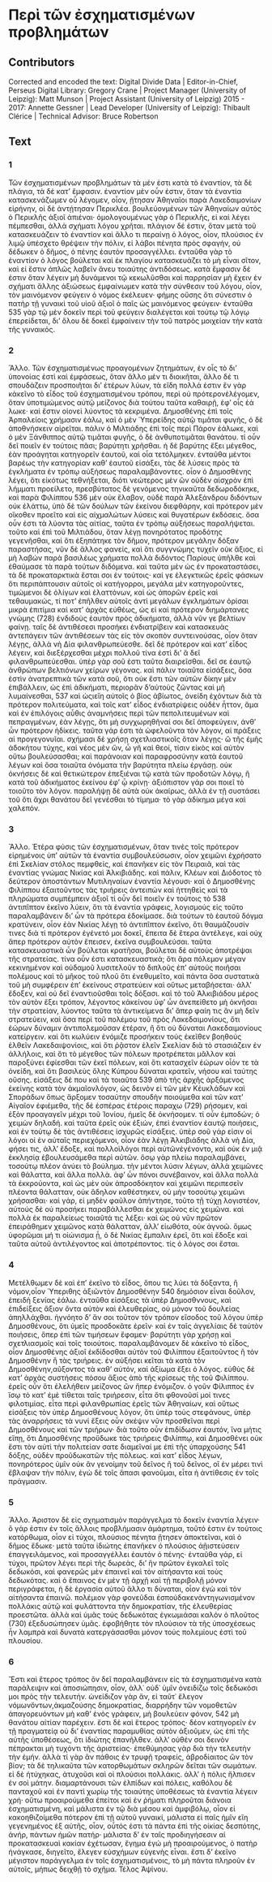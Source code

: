 # Περὶ τῶν ἐσχηματισμένων προβλημάτων  

## Contributors  
Corrected and encoded the text: Digital Divide Data | Editor-in-Chief, Perseus Digital Library: Gregory Crane | Project Manager (University of Leipzig): Matt Munson | Project Assistant (University of Leipzig) 2015 - 2017: Annette Gessner | Lead Developer (University of Leipzig): Thibault Clérice | Technical Advisor: Bruce Robertson  

## Text  
### 1  
Τῶν ἐσχηματισμένων προβλημάτων τὰ μέν ἐστι κατὰ τὸ ἐναντίον, τὰ δὲ πλάγια, τὰ δὲ κατʼ ἔμφασιν. ἐναντίον μὲν οὖν ἐστιν, ὅταν τὰ ἐναντία κατασκενάζωμεν οὗ λέγομεν, οἷον, ᾔτησαν Ἀθηναῖοι παρὰ Λακεδαιμονίων εἰρήνην, οἱ δὲ ἀντῄτησαν Περικλέα. βουλεύονμένων τῶν Ἀθηναίων αὐτὸς ὁ Περικλῆς ἀξιοῖ ἀπιέναι· ὁμολογουμένως γὰρ ὁ Περικλῆς, εἰ καὶ λέγει πέμπεσθαι, ἀλλὰ σχήματι λόγου χρῆται. πλάγιον δέ ἐστιν, ὅταν μετὰ τοῦ κατασκευάζειν τὸ ἐναντίον καὶ ἄλλο τι περαίνῃ ὁ λόγος, οἷον, πλούσιος ἐν λιμῷ ὑπέσχετο θρέψειν τὴν πόλιν, εἰ λάβοι πένητα πρὸς σφαγήν, οὐ δέδωκεν ὁ δῆμος, ὁ πένης ἑαυτὸν προσαγγέλλει. ἐνταῦθα γὰρ τὸ ἐναντίον ὁ λόγος βούλεται καὶ ἐκ πλαγίου κατασκευάζει τὸ μὴ εἶναι σῖτον, καὶ εἰ ἔστιν ἀπλῶς λαβεῖν ἄνευ τοιαύτης ἀντιδόσεως. κατὰ ἔμφασιν δέ ἐστιν ὅταν λέγειν μὴ δυνάμενοι τῷ κεκωλῦσθαι καὶ παρρησίαν μὴ ἔχειν ἐν σχήματι ἄλλης ἀξιώσεως ἐμφαίνωμεν κατὰ τὴν σύνθεσιν τοῦ λόγου, οἷον, τὸν μαινόμενον φεύγειν ὁ νόμος ἐκέλευεν· φήμης οὔσης ὅτι σύνεστιν ὁ πατὴρ τῇ γυναικὶ τοῦ υἱοῦ ἀξιοῖ ὁ παῖς ὡς μαινόμενος φεύγειν· ἐνταῦθα 535 γὰρ τῷ μὲν δοκεῖν περὶ τοῦ φεύγειν διαλέγεται καὶ τούτῳ τῷ λόγῳ ἐπερείδεται, διʼ ὅλου δὲ δοκεῖ ἐμφαίνειν τὴν τοῦ πατρὸς μοιχείαν τὴν κατὰ τῆς γυναικός.  
### 2  
Ἄλλο. Τῶν ἐσχηματισμένως προαγομένων ζητημάτων, ἐν οἷς τὸ διʼ ὑπονοίας ἐστὶ καὶ ἐμφάσεως, ὅταν ἄλλο μέν τι διοικῆται, ἄλλο δέ τι σπουδάζειν προσποιῆται διʼ ἑτέρων λύων, τὰ εἴδη πολλά ἐστιν ἓν γὰρ κἀκεῖνο τὸ εἶδος τοῦ ἐσχηματισμένου τρόπου, περὶ οὐ πρότερονἐλέγομεν, ὅταν ὑποτιμώμενος αὐτῷ μείζονος διὰ τούτου ταῦτα καθαιρῇ, ἐφʼ οἷς ἑά λωκε· καὶ ἔστιν οἱονεὶ λύοντος τὰ κεκριμένα. Δημοσθένης ἐπὶ τοῖς Ἁρπαλείοις χρήμασιν ἐάλω, καὶ ὁ μὲν Ὑπερείδης αὐτῷ τιμᾶται φυγῆς, ὁ δὲ ἀποθνήσκειν αἱρεῖται. πάλιν ὁ Μιλτιάδης ἐπὶ τοῖς περὶ Πάρον ἑάλωκε, καὶ ὁ μὲν Ξάνθιππος αὐτῷ τιμᾶται φυγῆς, ὁ δὲ ἀνθυποτιμᾶται θανάτου. τί οὖν δεῖ ποιεῖν ἐν τούτοις πᾶσι; βαρύτητι χρῆσθαι. ἡ δὲ βαρύτης ἔξει μέγεθος, ἐὰν προάγηται κατηγορεῖν ἑαυτοῦ, καὶ οἷα τετόλμηκεν. ἐνταῦθα μέντοι βαρέως τὴν κατηγορίαν καθʼ ἑαυτοῦ εἰσάξει, τὰς δὲ λύσεις πρὸς τὰ ἐγκλήματα ἐν τρόπῳ αὐξήσεως παραλαμβάνοντες. οἷον ὁ Δημοσθένης λέγει, ὅτι εἰκότως τεθνήξεται, διότι νεώτερος μὲν ὢν οὐδὲν αἰσχρὸν ἐπὶ λήμματι προείλετο, πρεσβύτατος δὲ γενόμενος τηνικαῦτα δεδωροδόκηκε, καὶ παρὰ Φιλίππου 536 μὲν οὐκ ἔλαβον, οὐδὲ παρὰ Ἀλεξάνδρου διδόντων οὐκ ἐλάττω, ὑπὸ δὲ τῶν δούλων τῶν ἐκείνου διεφθάρην, καὶ πρότερον μὲν οἴκοθεν προεῖτο καὶ εἰς αἰχμαλώτων λύσεις καὶ θυγατέρων ἐκδόσεις. ὅσα οὖν ἐστι τὰ λύοντα τὰς αἰτίας, ταῦτα ἐν τρόπῳ αὐξήσεως παραλήψεται. τοῦτο καὶ ἐπὶ τοῦ Μιλτιάδου, ὅταν λέγῃ πονηρότατος προδότης γεγενῆσθαι, καὶ ὅτι ἐξηπάτηκε τὸν δῆμον, πρότερον μεγάλην δόξαν παραστήσας, νῦν δὲ ἄλλος φανείς, καὶ ὅτι συγγνώμης τυχεῖν οὐκ ἄξιος, εἰ μὴ λαβών παρὰ βασιλέως χρήματα πολλὰ διδόντος Παρίους ὑπῆλθε καὶ ἐθαύμασε τὰ παρὰ τούτων διδόμενα. καὶ ταῦτα μὲν ὡς ἐν προκαταστάσει, τὰ δὲ προκαταρκτικὰ ἔσται σοι ἐν τούτοις· καί γε ἐλεγκτικῶς ἐρεῖς φάσκων ὅτι περιπάπτουσιν αὐτοῖς οἱ κατήγορροι, μεγάλα μὲν κατηγοροῦντες, τιμώμενοι δὲ ὀλίγων καὶ ἐλαττόνων, καὶ ὡς ἀπορῶν ἐρεῖς καὶ τεθαυμακώς, τί ποτʼ ἐπῆλθεν αὐτοῖς ἀντὶ μεγάλων ἐγκλημάτων ὁρίσαι μικρὰ ἐπιτίμια καὶ κατʼ ἀρχὰς εὐθέως, ὡς εἰ καὶ πρότερον διημάρτανες γνώμης (728) ἐνδιδοὺς ἑαυτὸν πρὸς ἀδικήματα, ἀλλὰ νῦν γε βελτίων φαίνῃ. ταῖς δὲ ἀντιθέσεσι προσήκει ἐνδιατρίβειν καὶ κατασκευὰς ἀντεπάγειν τῶν ἀντιθέσεων τὰς εἰς τὸν σκοπὸν συντεινούσας, οἷον ὅταν λέγῃς, ἀλλὰ νὴ Δία φιλανθρωπεύεσθε. δεῖ δὲ πρότερον καὶ κατʼ εἶδος λέγειν, καὶ διεξέρχεσθαι μέχρι πολλοῦ τίνα ἐστὶ διʼ ἃ δεῖ φιλανθρωπεύεσθαι. ὑπὲρ γὰρ σοῦ ἐστι ταῦτα διαιρεῖσθαι. δεῖ σε ἑαυτῷ ἀνθρώπων βελτιόνων χείρων γέγονας. καὶ πάλιν τοιαῦτα εἰσάξεις, ὅσα ἐστὶν ἀνατρεπτικὰ τῶν κατὰ σοῦ, ὅτι οὐκ ἔστι τῶν αὐτῶν δίκην μὲν ἐπιβάλλειν, ὡς ἐπὶ ἀδικήματι, περιορᾶν δʼαὐτοὺς ζῶντας καὶ μὴ λυμαίνεσθαι, 537 καὶ ὡςιεἴη αὐτοῖς ὁ βίος ἀβίωτος, ὀνείδη ἐχόντων διὰ τὰ πρότερον πολιτεύματα, καὶ τοῖς κατʼ εἶδος ἐνδιατρίψεις οὐδὲν ἧττον, ἅμα καὶ ἐν ἐπιλόγοις αὖθις ἀναμνήσεις περὶ τῶν πεπολιτευμένων καὶ πεπραγμένων, ἐὰν λέγῃς, ὅτι μὴ συγχωρηθῆναί σοι δεῖ ἀποφεύγειν, ἀνθʼ ὧν πρότερον ἠδίκεις. ταῦτα γάρ ἐστι τὰ ὠφελοῦντα τὸν λόγον, αἱ πράξεις αἱ προγεγονυῖαι. σχήμασι δὲ χρήσῃ σχετλιαστικοῖς ὅταν λέγῃς· ὢ τῆς ἐμῆς ἀδοκήτου τύχης, καὶ νέος μὲν ὤν, ὦ γῆ καὶ θεοί, τίσιν εἰκὸς καὶ αὐτὸν οὕτω βουλεύσασθαι; καὶ παράνοιαν καὶ παραφροσύνην κατὰ ἑαυτοῦ λέγων καὶ ὅσα τοιαῦτα ὀνόματα τὴν βαρύτητα πλείω ἐργάσῃ. οὐκ ὀκνήσεις δὲ καὶ θετικώτερον ἐπεξιέναι τῷ κατὰ τῶν προδοτῶν λόγῳ, ἢ κατὰ τοῦ ἀδικήματος ἐκείνου ἐφʼ ᾧ κρίνῃ· ἀξιόπιστον γάρ σοι ποιεῖ τὸ τοιοῦτο τὸν λόγον. παραλήψῃ δὲ αὐτὰ οὐκ ἀκαίρως, ἀλλὰ ἐν τῇ συστάσει τοῦ ὅτι ἄχρι θανάτου δεῖ γενέσθαι τὸ τίμημα· τὸ γὰρ ἀδίκημα μέγα καὶ χαλεπόν.  
### 3  
Ἄλλο. Ἑτέρα φύσις τῶν ἐσχηματισμένων, ὅταν τινὲς τοῖς πρότερον εἰρημένοις ὑπʼ αὐτῶν τὰ ἐναντία συμβουλεύσωσιν, οἷον χειμῶνι ἐχρήσατο ἐπὶ Σκελίαν στόλος πεμφθείς, καὶ ἐπανῆκεν εἰς τὸν Πειραιᾶ, καὶ τὰς ἐναντίας γνώμας Νικίας καὶ Ἀλκιβιάδης. καὶ πάλιν, Κλέων καὶ Διόδοτος τὸ δεύτερον ἀποστάντων Μυτιληναίων ἐναντία λέγουσι· καὶ ὁ Δημοσθένης Φιλίππου ἐξαιτοῦντος τὰς τριήρεις ἀντειπών καὶ ἡττηθεὶς καὶ τὰ πληρώματα συμπέμπειν ἀξιοῖ τί οὖν δεῖ ποιεῖν ἐν τούτοις τὸ 538 ἀντιπῖπτον ἐκεῖνο λύειν, ὅτι τὰ ἐναντία γράφεις, λογισμούς εἰς τοῦτο παραλαμβάνειν διʼ ὧν τὰ πρότερα ἐδοκίμασε. διὰ τούτων τὸ ἑαυτοῦ δόγμα κρατύνειν, οἷον ἐὰν Νικίας λέγῃ τὸ ἀντιπῖπτον ἐκεῖνο, ὅτι θαυμάζουσίν τινες διὰ τί πρότερον ἐγένετό μοι δοκεῖ, ἔπειτα δὲ ἕτερα ἀντέλεγε, καὶ οὐχ ἅπερ πρότερον αὐτὸν ἔπεισεν, ἐκεῖνα συμβουλεύσαι. ταῦτα κατασκευαστικὰ ὧν βούλεται κρατῆσαι, βούλεται δὲ αὐτοὺς ἀποτρέψαι τῆς στρατείας. τίνα οὖν ἐστι κατασκευαστικά; ὅτι ἄρα πόλεμον μέγαν κεκινημένον καὶ οὐδαμοῦ λυσιτελοῦν τὸ διπλοῦς ἐπʼ αὐτούς ποιῆσαι πολέμους καὶ τὸ μῆκος τοῦ πλοῦ ὅτι ἐνεθυμεῖτο, καὶ πάντα ὅσα συστατικὰ τοῦ μὴ συμφέρειν ἐπʼ ἐκείνους στρατεύειν καὶ οὕτως μεταβήσεται· ἀλλʼ ἔδοξεν, καὶ οὐ δεῖ ἐναντιοῦσθαι τοῖς δόξασι. καὶ τὸ τοῦ Ἀλκιβιάδου μέρος τὸν αὐτὸν ἕξει τρόπον, λέγοντος κἀκείνου ὑφʼ ὧν ἀνεπείθετο μὴ ὀκνῆσαι τὴν στρατείαν, λύοντος ταῦτα τὰ ἀντικείμενα διʼ ἅπερ φαίη τις ἂν μὴ δεῖν στρατεύειν, καὶ ὅσα περὶ τοῦ πολέμου τοῦ πρὸς Λακεδαιμονίους, ὅτι ἑώρων δύναμιν ἀντιπολεμοῦσαν ἑτέραν, ἢ ὅτι οὐ δύναται Λακεδαιμονίους κατείργειν. καὶ ὅτι κωλύειν ἐνόμιζε προσήκειν τούς ἐκεῖθεν βοηθούς ἐλθεῖν Λακεδαιψονίοις, καὶ ὅτι ῥᾷστον ἑλεῖν Σκελίαν διὰ τὸ στασιάζειν ἐν ἀλλήλοις, καὶ ὅτι τὸ μέγεθος τῶν πόλεων προτρέπεται μᾶλλον καὶ παροξύνει ἐφίεσθαι τῶν ἐκεῖ πόλεων, καὶ ὅτι κατασχεῖν ἑώρων οἷόν τε τὰ ὀνείδη, καὶ ὅτι βασιλεὺς ὅλης Κύπρου δύναται κρατεῖν, νήσου καὶ ταύτης οὔσης. εἰσάξεις δέ που καὶ τὰ τοιαῦτα 539 ἀπὸ τῆς ἀρχῆς ἀρξάμενος ἐκείνης κατὰ τὸν ἀκμαῖονλόγον, ὡς δεινὸν εἰ τῶν μὲν Κέυκλάδων καὶ Σποράδων ὅπως ἄρξομεν τοσαύτην σπουδὴν ποιούμεθα καὶ τῶν κατʼ Αἰγαῖον ἐφιέμεθα, τῆς δὲ ἑσπέρας ἑτέροις παραχω (729) ρήσομεν, καὶ ἐξὸν προαγαγεῖν μέχρι τοῦ Ἰονίου, ἡμεῖς δὲ ὀκνήσομεν. τί οὖν ἐμποδών; ὁ χειμὼν δηλαδή. καὶ ταῦτα ἐρεῖς οὐκ ἐξιών, ἐπεὶ ἐναντίον ἑαυτῷ ποιήσεις, καὶ ἐν τούτῳ δὲ τὰς ἀντιθέσεις ἰσχυρῶς εἰσάξεις. ὑπὲρ σοῦ γάρ εἰσιν οἱ λόγοι οἱ ἐν αὐταῖς περιεχόμενοι, οἷον ἐὰν λέγῃ Ἀλκιβιάδης ἀλλὰ νὴ Δία, φήσει τις, ἀλλʼ ἔδοξε, καὶ πολλοὶλόγοι περὶ αὐτῶνἐγένοντο, καὶ οὐκ ἐν μιᾷ ἐκκλησίᾳ ἐβουλευσάμεθα περὶ αὐτῶν. ὅσῳ γὰρ πλείω παραλαμβάνει, τοσούτῳ πλέον ἀνύει τὸ βούλημα. τὴν μέντοι λύσιν λέγων, ἀλλὰ χειμῶνες καὶ θάλαττα, καὶ ἄλλα πολλὰ. ἀφ’ ὧν πόνοι συνέβαινον, καὶ ἄλλα πολλὰ τὰ ἐκκρούοντα, καὶ ὡς μὲν οὐκ ἀπροσδόκητον καὶ χειμῶνι περιπεσεῖν πλέοντα θάλατταν, οὐκ ἄδηλον καθέστηκεν, οὐ μὴν τοσούτῳ χειμῶνι χρήσασθαι· καὶ γάρ, εἰ μηδὲν φαῦλον ἀπήντησε, τοῦτο τῇ τύχῃ λογιστέον, αὐτούς δὲ οὐ προσήκει παραβάλλεσθαι ἐκ χειμῶνος εἰς χειμῶνα. καὶ πολλὰ ἐκ παραλείεως τοιαῦτά τις λέξει· καὶ ὡς οὐ νῦν πρῶτον ἐπειράθημεν χειμῶνος κατὰ θάλατταν, ἀλλʼ εἰωθότα, οὐκ ἀγνοῶ. ὅμως ὑφορῶμαι μή τι οἰώνισμα ᾖ, ὁ δὲ Νικίας ἔμπαλιν ἐρεῖ, ὅτι καὶ ἔδοξε καὶ ταῦτα αὐτοῦ ἀντιλέγοντος καὶ ἀποτρέποντος. τίς ὁ λόγος σοι ἔσται.  
### 4  
Μετέλθωμεν δὲ καὶ ἐπʼ ἐκεῖνο τὸ εἶδος, ὅπου τις λύει τὰ δόξαντα, ἢ νόμον,οἷον Ὑπεριθης ἀξιῶντὸν Δημοσθένην 540 δημόσιον εἶναι δοῦλον, ἐπειδὴ ξενίας ἑάλω. ἐνταῦθα εἰσάξεις τὰ ὑπὲρ Δημοσθννους, καὶ ἐπιδείξεις ἄξιον ὄντα αὐτὸν καὶ ἐλευθερίας, οὐ μόνον τοῦ δουλείας ἀπηλλάχθαι. ἠγνόητο δʼ ἄν σοι τοῦτον τὸν τρόπον εἴσοδος τοῦ λόγου ὑπὲρ Δημοσθένους, ὅτι ὑμεῖς προσδοκᾶτε ἐρεῖν· καὶ ἐν ταῖς ἀγγελίαις δὲ ταὐτὸν ποιήσεις, ὅπερ ἐπὶ τῶν τιμήσεων ἔφαμεν· βαρύτητι γὰρ χρήσῃ καὶ σχετλιασμοῖς καὶ τοῖς τοιούτοις. παραλαμβάνομεν δὲ κἀκεῖνο τὸ εἶδος, οἷον Δημοσθένης ἀξιοῖ ἐκδίδοσθαι αὐτὸν τοῦ Φιλίππου ἐξαιτοῦντος ἢ τὸν Δημοσθένην ἢ τὰς τριήρεις. ἐν αὐξήσει κεῖται τὰ κατὰ τὸν Δημοσθένην,αῦξοντος τὰ καθʼ αὑτόν, καὶ ἀξίωμα ἔξει ὁ λόγος. εὐθὺς δὲ κατʼ ἀρχὰς συστήσεις πόσου ἄξιος ἀπὸ τῆς κρίσεως τῆς τοῦ Φιλίππου. ἐρεῖς οὖν ὅτι ἐλελήθειν μείζονος ὢν ἤπερ ἐνόμιζον. ὁ γοῦν Φίλιππος ἐν ἴσῳ τὸ κατʼ ἐμὲ τίθεται ταῖς τριήρεσιν, εἶτα ὅτι φθονοῦσί μοί τινες φιλοτιμίας. εἶτα περὶ φιλανθρωπίας ἐρεῖς τῶν Ἀθηναίων, καὶ οὕτως εἰσάξεις τὸν ὑπὲρ Δημοσθένους λόγον, ὅτι ὑπὲρ τοὺς στεφάνους, ὑπὲρ τὰς ἀναρρήσεις τὰ νυνί ἔξεις οὖν σκέψιν νῦν προσθεῖναι περὶ Δημοσθένους καὶ τῶν τριήρων· διὰ τοῦτο οὖν ἐπιδίδωσιν ἑαυτόν, ἵνα μήτις εἴπῃ, ὅτι Δημοσθένης προὔδωκε τὰς τριήρεις Φιλίππῳ, καὶ Δημοσθένει οὐκ ἔστι τὸν αὐτὶ τὴν πολιτείαν σατε διαμεῖναί με ἐπὶ τῆς ὑπαρχούσης 541 δόξης, οὐδὲν προῦδωκατῶν τῆς πόλεως. καὶ κατʼ εἶδος λέγων, πονηρότερος ὑμῖν οὐκ ἄν γενοίμην τοῦ δεῖνος ἢ τοῦ δεῖνος, οἳ ἐν μέρει τινὶ ἔβλαψαν τὴν πόλιν, ἐγὼ δὲ τοῖς ἅπασι φανοῦμαι, εἶτα ἡ ἀντίθεσις ἐν τοῖς πράγμασιν.  
### 5  
Ἄλλο. Ἀριστον δὲ εἰς σχηματισμὸν παράγγελμα τὸ δοκεῖν ἐναντία λέγειν· ὃ γάρ ἐστιν ἐν τοῖς ἄλλοις προβλήμασιν ἁμάρτημα, τοῦτό ἐστιν ἐν τούτοις κατόρθωμα, οἷον εἰ τύχοι, πλούσιος πένητα ᾒτησεν ἀποκτεῖναι, καὶ ὁ δῆμος ἔδωκε· μετὰ ταῦτα ἰδιώτης ἐπανῆκεν ὁ πλούσιος ἀῇιστεύσειν ἐπαγγειλάμενος, καὶ προσαγγέλλει ἑαυτὸν ὁ πένης· ἐνταῦθα γάρ, εἰ τύχοι, πρῶτον λέγει περὶ τῆς δωρεὰς, διʼ ἣν πρῶτον ἐγκαλεῖ τοῖς δεδωκόσι, καὶ φανερῶς μὲν ἐπαινεῖ καὶ τὸν αἰτήσαντα καὶ τοὺς δεδωκότας. καὶ ὁ ἔπαινος ἐν μὲν τῇ ἀρχῇ καὶ τῇ περιβολῇ μόνον περιγράφεται, ἡ δὲ ἐργασία αὐτοῦ ἄλλο τι δύναται, οἷον ἐγὼ καὶ τὸν αἰτήσαντα ἐπαινῶ. πολέμιον γὰρ φονεῦδαι ἐσπούδακενἀντηγωνισμένον πολλάκις αὐτῷ καὶ φυλάττοντα τὴν δημοκρατίαν, τῆς ἐλευθερίας προεστῶτα. ἀλλὰ καὶ ὑμᾶς τούς δεδωκότας ἐγκωμιάσαι καλόν ὁ πλοῦτος (730) ἐξεδυσώπησεν ὑμᾶς. ἐφοβήθητε τὸν πλούσιον τὰ τῆς ὑποσχέσεως ἦν λαμπρὰ καὶ δυνατὰ κατεργάσασθαι μόνον τούς πολεμίους ἐστὶ τοῦ πλουσίου.  
### 6  
Ἔστι καὶ ἕτερος τρόπος ὃν δεῖ παραλαμβάνειν εἰς τὰ ἐσχηματισμένα κατὰ παράλειψιν καὶ ἀποσιώπησιν, οἷον, ἀλλ᾿ οὐδ᾿ ὑμῖν ὀνειδίζω τοῖς δεδωκόσι μοι πρὸς τὴν τελευτήν. ὡνείδιζον γὰρ ἄν, εἰ ταῦτ᾿ ἔλεγον νόμωνὄντων,ἀκμαζούσης δημοκρατίας, διαρρήδην τῶν νομοθετῶν ἀπαγορευόντων μὴ καθʼ ἑνὸς γράφειν, μὴ βουλεύειν φόνον, 542 μὴ θανάτου αἰτίαν παρέχειν. ἔστι δὲ καὶ ἕτερος τρόπος· δέον κατηγορεῖν ἐν τῇ πραγματείᾳ οὐ διʼ ἐναντίας παραμυθίας αὐτὸν ἀξιοῦμεν, ὡς ἐπὶ τῆς αὐτῆς ὑποθέσεως, ὅτι ἰδιώτης ἐπανῆλθεν. ἀλλʼ οὐθέν σοι δεινὸν πέπρακται μὴ τυχόντι τῆς ἀριστείας· ἐπεθύμησας γὰρ διὰ τὴν τελευτὴν τὴν ἐμήν. ἀλλὰ τί γὰρ ἂν πάθοις ἐν τρυφῇ τραφείς, ἁβροδίαιτος ὢν τὸν βίον; τὰ δὲ τηλικαῦτα τῶν κατορθωμάτων σκληρῶν δεῖται τῶν σωμάτων. εἰ δὲ ἠτύχηκας, ἀτυχοῦσι καὶ οἱ πλούσιοι πολλάκις. ἀλλʼ ἡ πόλις ἤλπισεν ἐν σοὶ μάτην. διαμαρτάνουσι τῶν ἐλπίδων καὶ πόλεις, καθόλου δὲ πανταχοῦ καὶ ἐν παντὶ χωρίῳ τῆς τοιαύτης ὑποθέσεως τὰ ἐναντία λέγειν χρή· οὕτω προαιρούμεθα ἐπείτοι καὶ ἐν ῥήματι πληροῦται διάνοια ἐσχηματισμένη, καὶ μάλιστα ἐν τῷ διὰ μέσου καὶ ἀμφιβόλῳ, οἷον εἰ κακοηθιζοίμεθα πότερον ἐπὶ τῇ αὐτοῦ γυναικί, μάλιστα εἰ παῖς ἡμῖν εἴη γεγενημένος ἐξ αὐτῆς, οἷον, οὗτός ἐστι τὰ πάντα ἐπὶ τῆς οἰκίας δεσπότης, ἀνήρ, πάντων ἡμῶν πατήρ· μάλιστα δʼ ἐν ταῖς προδιηγήσεσιν αἱ προκατασκευαὶ κακίαν ἐχέτωσαν, ἔγημα ἐγώ μὴ προαιρούμενος, ὁ πατὴρ ἠνάγκασε, διηγεῖτο, ἔλεγεν εὐσχήμων εὐγενὴς εἶναι. ἔστι δʼ ἐκεῖνο μέγιστον παράγγελμα ἐν τοῖς ἐσχηματισμένοις, τὸ μὴ πάντα πληροῦν ἐν αὐτοῖς, μήπως δειχθῇ τὸ σχῆμα. Τέλος Ἀψίνου.  
